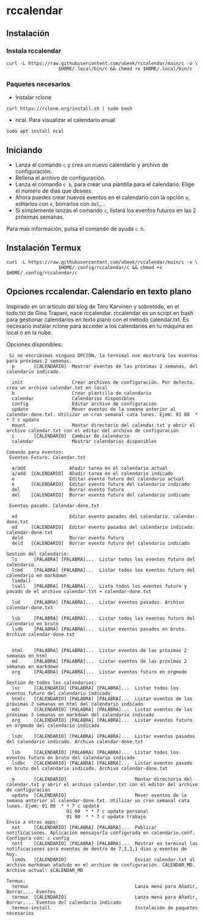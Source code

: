 # rccalendar


## Instalación

### Instala rccalendar

```
curl -L https://raw.githubusercontent.com/uGeek/rccalendar/main/c -o \
                   $HOME/.local/bin/c && chmod +x $HOME/.local/bin/c
```

### Paquetes necesarios
- Instalar rclone

```
curl https://rclone.org/install.sh | sudo bash
```

- ncal. Para visualizar el calendario anual

```
sudo apt install ncal
```

## Iniciando
- Lanza el comando `c` y crea un nuevo calendario y archivo de configuración.
- Rellena el archivo de configuración.
- Lanza el comando `c b`, para crear una plantilla para el calendario. Elige el número de dias que desees.
- Ahora puedes crear nuevos eventos en el calendario con la opción `a`, editarlos con `e`, borrarlos con `del`,... 
- Si simplemente lanzas el comando `c`, listará los eventos futuros en las 2 próximas semanas.

Para mas información, pulsa el comando de ayuda `c h`.

## Instalación Termux

```
curl -L https://raw.githubusercontent.com/uGeek/rccalendar/main/c -o \
                   $HOME/.config/rccalendar/c && chmod +x $HOME/.config/rccalendar/c
```

## Opciones rccalendar. Calendario en texto plano

Inspirado en un artículo del blog de Tero Karvinen y sobretodo, en el todo.txt de Gina Trapani, nace rccalendar. 
rccalendar es un script en bash para gestionar calendarios en texto plano con el método calendar.txt. 
Es necesario instalar rclone para acceder a los calendarios en tu máquina en local o en la nube.

Opciones disponibles:

```
 Si no escribimos ninguna OPCIÓN, la ternimal nos mostrará los eventos para próximas 2 semanas.
  p       [CALENDARIO]  Mostrar eventos de las próximas 2 semanas, del calendario indicado.               
  
  init                  Crear archivos de configuración. Por defecto, crea un archivo calendar.txt en local  
  b                     Crear plantilla de calendario
  calendar              Calendarios disponibles
  config                Editar archivo de configuración
  update                Mover eventos de la semana anterior al calendar-done.txt. Utilizar un cron semanal cata lunes. Ejem: 01 00  * * 7 c update
  mount                 Montar directorio del calendar.txt y abrir el archivo calendar.txt con el editor del archivo de configuración
  c       [CALENDARIO]  Cambiar de calendario
  calendar              Mostrar calendarios disponibles

Comando para eventos:
 Eventos Futuro. Calendar.txt

  a/add                Añadir tarea en el calendario actual
  a/add  [CALENDARIO]  Añadir tarea en el calendario indicado
  e                    Editar evento futuro del calendario actual
  e      [CALENDARIO]  Editar evento futuro del calendario indicado                    
  del                  Borrar evento futuro
  del    [CALENDARIO]  Borrar evento futuro del calendario indicado

 Eventos pasado. Calendar-done.txt

  ed                   Editar evento pasados del calendario. calendar-done.txt
  ed     [CALENDARIO]  Editar evento pasados del calendario indicado. calendar-done.txt
  deld                 Borrar evento futuro
  deld   [CALENDARIO]  Borrar evento futuro del calendario indicado

Gestión del calendario:
  ls      [PALABRA] [PALABRA]...  Listar todos los eventos futuro del calendario
  lsmd    [PALABRA] [PALABRA]...  Listar todos los eventos futuro del calendario en markdown  
  lsmdall 
  lsall   [PALABRA] [PALABRA]...  Lista todos los eventos futuro y pasado de el archivo calendar.txt + calendar-done.txt

  lsd     [PALABRA] [PALABRA]...  Listar eventos pasados. Archivo calendar-done.txt 

  lsb     [PALABRA] [PALABRA]...  Listar todos los eventos futuro del calendario en bruto
  lsdb    [PALABRA] [PALABRA]...  Listar eventos pasados en bruto. Archivo calendar-done.txt 


  html    [PALABRA] [PALABRA]...  Listar eventos de las próximas 2 semanas en html
  md      [PALABRA] [PALABRA]...  Listar eventos de las próximas 2 semanas en markdown
  org     [PALABRA] [PALABRA]...  Listar eventos futuro en orgmode     

Gestión de todos los calendarios:
  lsc     [CALENDARIO] [PALABRA] [PALABRA]...  Listar todos los eventos futuro del calendario indicado    
  htmlc   [CALENDARIO] [PALABRA] [PALABRA]...  Listar eventos de las próximas 2 semanas en html del calendario indicado
  mdc     [CALENDARIO] [PALABRA] [PALABRA]...  Listar eventos de las próximas 2 semanas en markdown del calendario indicado
  org     [CALENDARIO] [PALABRA] [PALABRA]...  Listar eventos futuro en orgmode del calendario indicado

  lsdc    [CALENDARIO] [PALABRA] [PALABRA]...  Listar eventos pasados del calendario indicado. Archivo calendar-done.txt 

  lsb     [CALENDARIO] [PALABRA] [PALABRA]...  Listar todos los eventos futuro en bruto del calendario indicado 
  lsdbc   [CALENDARIO] [PALABRA] [PALABRA]...  Listar eventos pasado en bruto del calendario indicado. Archivo calendar-done.txt  

  m       [CALENDARIO]                         Montar directorio del calendar.txt y abrir el archivo calendar.txt con el editor del archivo de configuración
  update  [CALENDARIO]                         Mover eventos de la semana anterior al calendar-done.txt. Utilizar un cron semanal cata lunes. Ejem: 01 00  * * 7 c update
                      01 00  * * 7 c update personal
                      01 00  * * 7 c update trabajo
Envio a otras apps:
  not     [CALENDARIO] [PALABRA] [PALABRA]...  Publicar notificaciones. Aplicación mensajería configurada en calendario.conf. Configura con: c config
  nott    [CALENDARIO] [PALABRA] [PALABRA]...  Mostrar en terminal las notificaciones para eventos de dentro de 7,3,2,1 dias y eventos de hoy.
  lsmds   [CALENDARIO]                         Enviar calendar.txt al archivo markdown añadido en el archivo de configuración. CALENDAR_MD. Archivo actual: $CALENDAR_MD
  
Termux:
  termux                                       Lanza menú para Añadir, Borrar,... Eventos
  termux  [CALENDARIO]                         Lanza menú para Añadir, Borrar,... Eventos del calendario indicado
  termux-install                               Instalación de paquetes necesarios  
```
